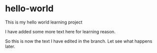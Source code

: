 # hello-world
This is my hello world learning project

I have added some more text here for learning reason.

So this is now the text I have edited in the branch.
Let see what happens later.
